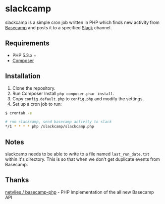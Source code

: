 # slackcamp
slackcamp is a simple cron job written in PHP which finds new activity from [Basecamp](http://basecamp.com) and posts it to a specified [Slack](http://slack.com) channel.

## Requirements
- PHP 5.3.x +
- [Composer](http://getcomposer.org)

## Installation
1. Clone the repository.
2. Run Composer Install `php composer.phar install`.
3. Copy `config.default.php` to `config.php` and modify the settings.
4. Set up a cron job to run:

```bash
$ crontab -e

# run slackcamp, send basecamp activity to slack
*/1 * * * * php /slackcamp/slackcamp.php
```

## Notes
slackcamp needs to be able to write to a file named `last_run_date.txt` within it's directory. This is so that when we don't get duplicate events from Basecamp.

## Thanks
[netvlies / basecamp-php](https://github.com/netvlies/basecamp-php) - PHP Implementation of the all new Basecamp API